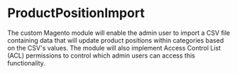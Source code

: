 # ProductPositionImport
The custom Magento module will enable the admin user to import a CSV file containing data that will update product positions within categories based on the CSV's values. The module will also implement Access Control List (ACL) permissions to control which admin users can access this functionality.

